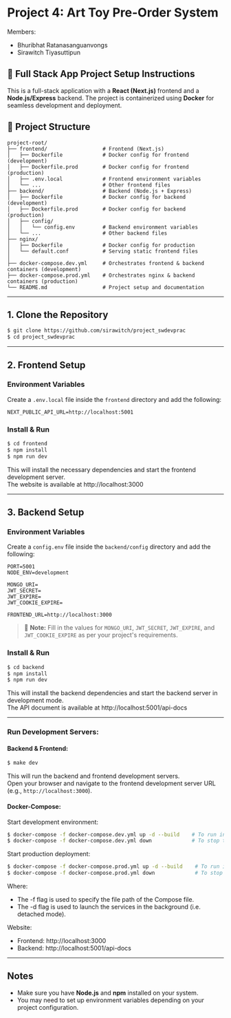 # Project 4: Art Toy Pre-Order System

Members:
- Bhuribhat Ratanasanguanvongs
- Sirawitch Tiyasuttipun

## 🚀 Full Stack App Project Setup Instructions

This is a full-stack application with a **React (Next.js)** frontend and a **Node.js/Express** backend. The project is containerized using **Docker** for seamless development and deployment.

## 📁 Project Structure

```
project-root/
├── frontend/                  # Frontend (Next.js)
│   ├── Dockerfile             # Docker config for frontend (development)
│   ├── Dockerfile.prod        # Docker config for frontend (production)
│   ├── .env.local             # Frontend environment variables
│   └── ...                    # Other frontend files
├── backend/                   # Backend (Node.js + Express)
│   ├── Dockerfile             # Docker config for backend (development)
│   ├── Dockerfile.prod        # Docker config for backend (production)
│   ├── config/
│   │   └── config.env         # Backend environment variables
│   └── ...                    # Other backend files
├── nginx/
│   ├── Dockerfile             # Docker config for production
│   └── default.conf           # Serving static frontend files
│
├── docker-compose.dev.yml     # Orchestrates frontend & backend containers (development)
├── docker-compose.prod.yml    # Orchestrates nginx & backend containers (production)
└── README.md                  # Project setup and documentation
```

---

## 1. Clone the Repository

```bash
$ git clone https://github.com/sirawitch/project_swdevprac
$ cd project_swdevprac
```

---

## 2. Frontend Setup

### Environment Variables

Create a `.env.local` file inside the `frontend` directory and add the following:

```env
NEXT_PUBLIC_API_URL=http://localhost:5001
```

### Install & Run

```bash
$ cd frontend
$ npm install
$ npm run dev
```

This will install the necessary dependencies and start the frontend development server.  
The website is available at http://localhost:3000

---

## 3. Backend Setup

### Environment Variables

Create a `config.env` file inside the `backend/config` directory and add the following:

```env
PORT=5001
NODE_ENV=development

MONGO_URI=
JWT_SECRET=
JWT_EXPIRE=
JWT_COOKIE_EXPIRE=

FRONTEND_URL=http://localhost:3000
```

> 🔐 __Note:__ Fill in the values for `MONGO_URI`, `JWT_SECRET`, `JWT_EXPIRE`, and `JWT_COOKIE_EXPIRE` as per your project's requirements.

### Install & Run

```bash
$ cd backend
$ npm install
$ npm run dev
```

This will install the backend dependencies and start the backend server in development mode.  
The API document is available at http://localhost:5001/api-docs

---

### Run Development Servers:

#### **Backend & Frontend:**

```bash
$ make dev
```

This will run the backend and frontend development servers.    
Open your browser and navigate to the frontend development server URL (e.g., `http://localhost:3000`).

#### **Docker-Compose:**

Start development environment:

```bash
$ docker-compose -f docker-compose.dev.yml up -d --build    # To run in background (detached mode)
$ docker-compose -f docker-compose.dev.yml down             # To stop the process
```

Start production deployment:

```bash
$ docker-compose -f docker-compose.prod.yml up -d --build    # To run in background (detached mode)
$ docker-compose -f docker-compose.prod.yml down             # To stop the process
```

Where:
- The -f flag is used to specify the file path of the Compose file.
- The -d flag is used to launch the services in the background (i.e. detached mode).

Website:
- Frontend: http://localhost:3000
- Backend: http://localhost:5001/api-docs

---

## Notes

- Make sure you have **Node.js** and **npm** installed on your system.
- You may need to set up environment variables depending on your project configuration.
